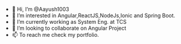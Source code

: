 - 👋 Hi, I’m @Aayush1003
- 👀 I’m interested in Angular,ReactJS,NodeJs,Ionic and Spring Boot.
- 🌱 I’m currently working as System Eng. at TCS
- 💞️ I’m looking to collaborate on  Angular Project
- 📫 To reach me check my portfolio.

<!---
Aayush1003/Aayush1003 is a ✨ special ✨ repository because its `README.md` (this file) appears on your GitHub profile.
You can click the Preview link to take a look at your changes.
--->
